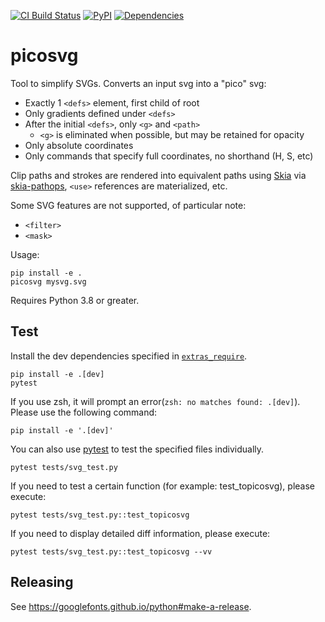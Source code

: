 [![CI Build Status](https://github.com/googlefonts/picosvg/workflows/Continuous%20Test%20+%20Deploy/badge.svg)](https://github.com/googlefonts/picosvg/actions/workflows/ci.yml?query=workflow%3ATest)
[![PyPI](https://img.shields.io/pypi/v/picosvg.svg)](https://pypi.org/project/picosvg/)
[![Dependencies](https://badgen.net/github/dependabot/googlefonts/picosvg)](https://github.com/googlefonts/picosvg/network/updates)

# picosvg

Tool to simplify SVGs. Converts an input svg into a "pico" svg:

*   Exactly 1 `<defs>` element, first child of root
*   Only gradients defined under `<defs>`
*   After the initial `<defs>`, only `<g>` and `<path>`
    * `<g>` is eliminated when possible, but may be retained for opacity
*   Only absolute coordinates
*   Only commands that specify full coordinates, no shorthand (H, S, etc)

Clip paths and strokes are rendered into equivalent paths using [Skia](https://skia.org/) via [skia-pathops](https://github.com/fonttools/skia-pathops), `<use>` references are materialized, etc.

Some SVG features are not supported, of particular note:

*   `<filter>`
*   `<mask>`

Usage:

```shell
pip install -e .
picosvg mysvg.svg
```

Requires Python 3.8 or greater.

## Test

Install the dev dependencies specified in [`extras_require`](https://github.com/googlefonts/picosvg/blob/main/setup.py#L36-L40).

```shell
pip install -e .[dev]
pytest
```

If you use zsh, it will prompt an error(`zsh: no matches found: .[dev]`). Please use the following command:

```shell
pip install -e '.[dev]'
```

You can also use [pytest](https://docs.pytest.org/) to test the specified files individually.

```shell
pytest tests/svg_test.py
```

If you need to test a certain function (for example: test_topicosvg), please execute:

```shell
pytest tests/svg_test.py::test_topicosvg
```

If you need to display detailed diff information, please execute:
```shell
pytest tests/svg_test.py::test_topicosvg --vv
```
## Releasing

See https://googlefonts.github.io/python#make-a-release.
